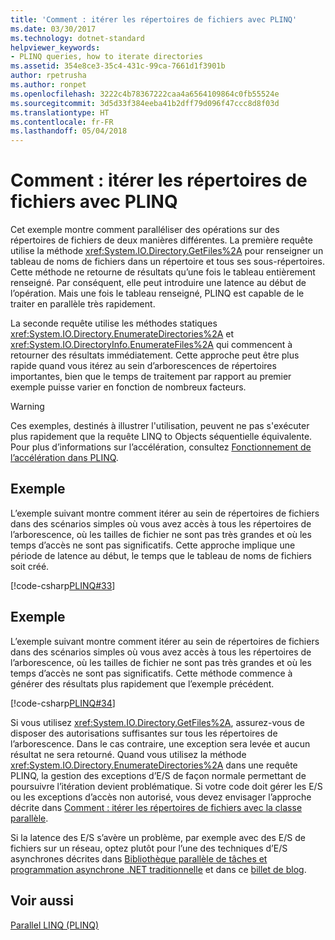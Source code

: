 ```yaml
---
title: 'Comment : itérer les répertoires de fichiers avec PLINQ'
ms.date: 03/30/2017
ms.technology: dotnet-standard
helpviewer_keywords:
- PLINQ queries, how to iterate directories
ms.assetid: 354e8ce3-35c4-431c-99ca-7661d1f3901b
author: rpetrusha
ms.author: ronpet
ms.openlocfilehash: 3222c4b78367222caa4a6564109864c0fb55524e
ms.sourcegitcommit: 3d5d33f384eeba41b2dff79d096f47ccc8d8f03d
ms.translationtype: HT
ms.contentlocale: fr-FR
ms.lasthandoff: 05/04/2018
---
```

# <a name="how-to-iterate-file-directories-with-plinq"></a>Comment : itérer les répertoires de fichiers avec PLINQ
Cet exemple montre comment paralléliser des opérations sur des répertoires de fichiers de deux manières différentes. La première requête utilise la méthode <xref:System.IO.Directory.GetFiles%2A> pour renseigner un tableau de noms de fichiers dans un répertoire et tous ses sous-répertoires. Cette méthode ne retourne de résultats qu’une fois le tableau entièrement renseigné. Par conséquent, elle peut introduire une latence au début de l’opération. Mais une fois le tableau renseigné, PLINQ est capable de le traiter en parallèle très rapidement.  
  
 La seconde requête utilise les méthodes statiques <xref:System.IO.Directory.EnumerateDirectories%2A> et <xref:System.IO.DirectoryInfo.EnumerateFiles%2A> qui commencent à retourner des résultats immédiatement. Cette approche peut être plus rapide quand vous itérez au sein d’arborescences de répertoires importantes, bien que le temps de traitement par rapport au premier exemple puisse varier en fonction de nombreux facteurs.  
  
> [!WARNING]
>  Ces exemples, destinés à illustrer l'utilisation, peuvent ne pas s'exécuter plus rapidement que la requête LINQ to Objects séquentielle équivalente. Pour plus d’informations sur l’accélération, consultez [Fonctionnement de l’accélération dans PLINQ](../../../docs/standard/parallel-programming/understanding-speedup-in-plinq.md).  
  
## <a name="example"></a>Exemple  
 L’exemple suivant montre comment itérer au sein de répertoires de fichiers dans des scénarios simples où vous avez accès à tous les répertoires de l’arborescence, où les tailles de fichier ne sont pas très grandes et où les temps d’accès ne sont pas significatifs. Cette approche implique une période de latence au début, le temps que le tableau de noms de fichiers soit créé.  
  
 [!code-csharp[PLINQ#33](../../../samples/snippets/csharp/VS_Snippets_Misc/plinq/cs/plinqfileiteration.cs#33)]  
  
## <a name="example"></a>Exemple  
 L’exemple suivant montre comment itérer au sein de répertoires de fichiers dans des scénarios simples où vous avez accès à tous les répertoires de l’arborescence, où les tailles de fichier ne sont pas très grandes et où les temps d’accès ne sont pas significatifs. Cette méthode commence à générer des résultats plus rapidement que l’exemple précédent.  
  
 [!code-csharp[PLINQ#34](../../../samples/snippets/csharp/VS_Snippets_Misc/plinq/cs/plinqfileiteration.cs#34)]  
  
 Si vous utilisez <xref:System.IO.Directory.GetFiles%2A>, assurez-vous de disposer des autorisations suffisantes sur tous les répertoires de l’arborescence. Dans le cas contraire, une exception sera levée et aucun résultat ne sera retourné. Quand vous utilisez la méthode <xref:System.IO.Directory.EnumerateDirectories%2A> dans une requête PLINQ, la gestion des exceptions d’E/S de façon normale permettant de poursuivre l’itération devient problématique. Si votre code doit gérer les E/S ou les exceptions d’accès non autorisé, vous devez envisager l’approche décrite dans [Comment : itérer les répertoires de fichiers avec la classe parallèle](../../../docs/standard/parallel-programming/how-to-iterate-file-directories-with-the-parallel-class.md).  
  
 Si la latence des E/S s’avère un problème, par exemple avec des E/S de fichiers sur un réseau, optez plutôt pour l’une des techniques d’E/S asynchrones décrites dans [Bibliothèque parallèle de tâches et programmation asynchrone .NET traditionnelle](../../../docs/standard/parallel-programming/tpl-and-traditional-async-programming.md) et dans ce [billet de blog](https://blogs.msdn.microsoft.com/pfxteam/2009/08/04/parallel-extensions-and-io/).  
  
## <a name="see-also"></a>Voir aussi  
 [Parallel LINQ (PLINQ)](../../../docs/standard/parallel-programming/parallel-linq-plinq.md)
